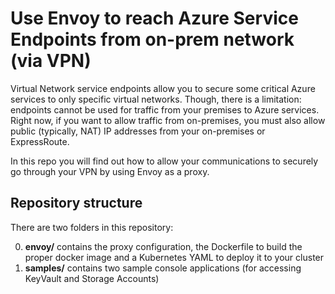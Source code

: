 # Use Envoy to reach Azure Service Endpoints from on-prem network (via VPN)

Virtual Network service endpoints allow you to secure some critical Azure services to only specific virtual networks. Though, there is a limitation: endpoints cannot be used for traffic from your premises to Azure services. Right now, if you want to allow traffic from on-premises, you must also allow public (typically, NAT) IP addresses from your on-premises or ExpressRoute.

In this repo you will find out how to allow your communications to securely go through your VPN by using Envoy as a proxy.

## Repository structure

There are two folders in this repository:

0. **envoy/** contains the proxy configuration, the Dockerfile to build the proper docker image and a Kubernetes YAML to deploy it to your cluster
1. **samples/** contains two sample console applications (for accessing KeyVault and Storage Accounts) 
